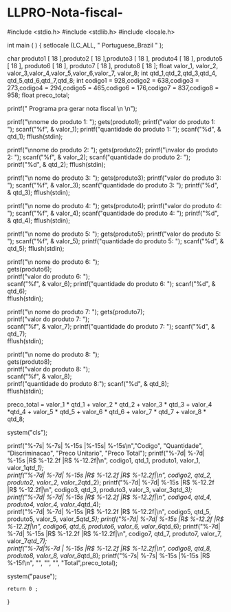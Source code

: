 # LLPRO-Nota-fiscal-

#include  <stdio.h>
#include  <stdlib.h>
#include  <locale.h>

int main ( )
{
  setlocale (LC_ALL, " Portuguese_Brazil " );
  
  
  char produto1 [ 18 ],produto2 [ 18 ],produto3 [ 18 ], produto4 [ 18 ],  produto5 [ 18 ], produto6 [ 18 ], produto7 [ 18 ], produto8 [ 18 ];
  float valor_1, valor_2, valor_3,valor_4,valor_5,valor_6,valor_7, valor_8;
  int qtd_1,qtd_2,qtd_3,qtd_4, qtd_5,qtd_6,qtd_7,qtd_8;
  int codigo1 = 928,codigo2 = 638,codigo3 = 273,codigo4 = 294,codigo5 = 465,codigo6 = 176,codigo7 = 837,codigo8 = 958; 
  float preco_total; 


  printf(" Programa pra gerar nota fiscal \n \n");

  printf("\nnome do produto 1: ");
  gets(produto1);
  printf("valor do produto 1: ");
  scanf("%f", & valor_1);
  printf("quantidade do produto 1: ");
  scanf("%d", & qtd_1);
  fflush(stdin);
  
  printf("\nnome do produto 2: ");
  gets(produto2);
  printf("\nvalor do produto 2: ");
  scanf("%f", & valor_2);
  scanf("quantidade do produto 2: ");
  printf("%d", & qtd_2);
  fflush(stdin);
  
  printf("\n nome do produto 3: ");
  gets(produto3);
  printf("valor do produto 3: ");
  scanf("%f", & valor_3);
  scanf("quantidade do produto 3: ");
  printf("%d", & qtd_3);
  fflush(stdin);
  
  printf("\n nome do produto 4: ");
  gets(produto4);
  printf("valor do produto 4: ");
  scanf("%f", & valor_4);
  scanf("quantidade do produto 4: ");
  printf("%d", & qtd_4);
  fflush(stdin);
  
  printf("\n nome do produto 5: ");
  gets(produto5);
  printf("valor do produto 5: ");
  scanf("%f", & valor_5);
  printf("quantidade do produto 5: ");
  scanf("%d", & qtd_5);
  fflush(stdin);
  
  printf("\n nome do produto 6: ");  
  gets(produto6);  
  printf("valor do produto 6: ");  
  scanf("%f", & valor_6);
  printf("quantidade do produto 6: ");
  scanf("%d", & qtd_6);  
  fflush(stdin);

  
  printf("\n nome do produto 7: ");
  gets(produto7);  
  printf("valor do produto 7: ");  
  scanf("%f", & valor_7); 
  printf("quantidade do produto 7: ");
  scanf("%d", & qtd_7);  
  fflush(stdin);

  printf("\n nome do produto 8: ");  
  gets(produto8);  
  printf("valor do produto 8: ");  
  scanf("%f", & valor_8);  
  printf("quantidade do produto 8:");
  scanf("%d", & qtd_8);  
  fflush(stdin);
  
  preco_total = valor_1 * qtd_1 + valor_2 * qtd_2 + valor_3 * qtd_3 + valor_4 *qtd_4 + valor_5 * qtd_5 + valor_6 * qtd_6 + valor_7 * qtd_7 + valor_8 * qtd_8;  

  system("cls");   
  
  
  printf("%-7s| %-7s| %-15s |%-15s| %-15s\n","Codigo", "Quantidade", "Discriminacao", "Preco Unitario", "Preco Total");
  printf("%-7d| %-7d| %-15s |R$ %-12.2f |R$ %-12.2f|\n", codigo1, qtd_1, produto1, valor_1, valor_1*qtd_1);  
  printf("%-7d| %-7d| %-15s |R$ %-12.2f |R$ %-12.2f|\n", codigo2, qtd_2, produto2, valor_2, valor_2*qtd_2); 
  printf("%-7d| %-7d| %-15s |R$ %-12.2f |R$ %-12.2f|\n", codigo3, qtd_3, produto3, valor_3, valor_3*qtd_3); 
  printf("%-7d| %-7d| %-15s |R$ %-12.2f |R$ %-12.2f|\n", codigo4, qtd_4, produto4, valor_4, valor_4*qtd_4);  
  printf("%-7d| %-7d| %-15s |R$ %-12.2f |R$ %-12.2f|\n", codigo5, qtd_5, produto5, valor_5, valor_5*qtd_5);
  printf("%-7d| %-7d| %-15s |R$ %-12.2f |R$ %-12.2f|\n", codigo6, qtd_6, produto6, valor_6, valor_6*qtd_6); 
  printf("%-7d| %-7d| %-15s |R$ %-12.2f |R$ %-12.2f|\n", codigo7, qtd_7, produto7, valor_7, valor_7*qtd_7);  
  printf("%-7d|%-7d | %-15s |R$ %-12.2f |R$ %-12.2f|\n", codigo8, qtd_8, produto8, valor_8, valor_8*qtd_8); 
  printf("%-7s| %-7s| %-15s |%-15s |R$ %-15f\n", "", "", "", "Total",preco_total);  
  
  system("pause");

    return 0 ;                                                                                                                                                                                                                                                                                                                    
                                                                                                                                                                                                                  
}                                                                                                                        


